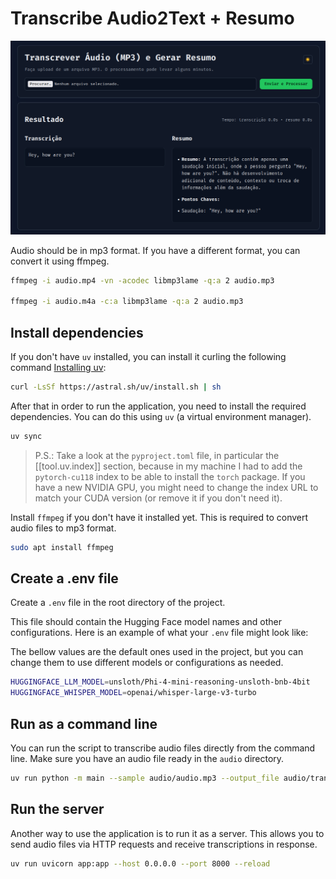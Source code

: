 # Transcribe Audio2Text + Resumo

![alt text](image.png)

Audio should be in mp3 format. If you have a different format, you can convert it using ffmpeg.

```bash
ffmpeg -i audio.mp4 -vn -acodec libmp3lame -q:a 2 audio.mp3

ffmpeg -i audio.m4a -c:a libmp3lame -q:a 2 audio.mp3
```

## Install dependencies

If you don't have `uv` installed, you can install it curling the following command [Installing uv](https://docs.astral.sh/uv/getting-started/installation/):

```bash
curl -LsSf https://astral.sh/uv/install.sh | sh
```

After that in order to run the application, you need to install the required dependencies. You can do this using `uv` (a virtual environment manager).

```bash
uv sync
```

> P.S.: Take a look at the `pyproject.toml` file, in particular the [[tool.uv.index]] section, because in my machine I had to add the `pytorch-cu118` index to be able to install the `torch` package. If you have a new NVIDIA GPU, you might need to change the index URL to match your CUDA version (or remove it if you don't need it).

Install `ffmpeg` if you don't have it installed yet. This is required to convert audio files to mp3 format.

```bash
sudo apt install ffmpeg
```

## Create a .env file

Create a `.env` file in the root directory of the project.

This file should contain the Hugging Face model names and other configurations. Here is an example of what your `.env` file might look like:

The bellow values are the default ones used in the project, but you can change them to use different models or configurations as needed.

```bash
HUGGINGFACE_LLM_MODEL=unsloth/Phi-4-mini-reasoning-unsloth-bnb-4bit
HUGGINGFACE_WHISPER_MODEL=openai/whisper-large-v3-turbo
```

## Run as a command line

You can run the script to transcribe audio files directly from the command line. Make sure you have an audio file ready in the `audio` directory.

```bash
uv run python -m main --sample audio/audio.mp3 --output_file audio/transcribed.txt
```

## Run the server

Another way to use the application is to run it as a server. This allows you to send audio files via HTTP requests and receive transcriptions in response.

```bash
uv run uvicorn app:app --host 0.0.0.0 --port 8000 --reload
```
